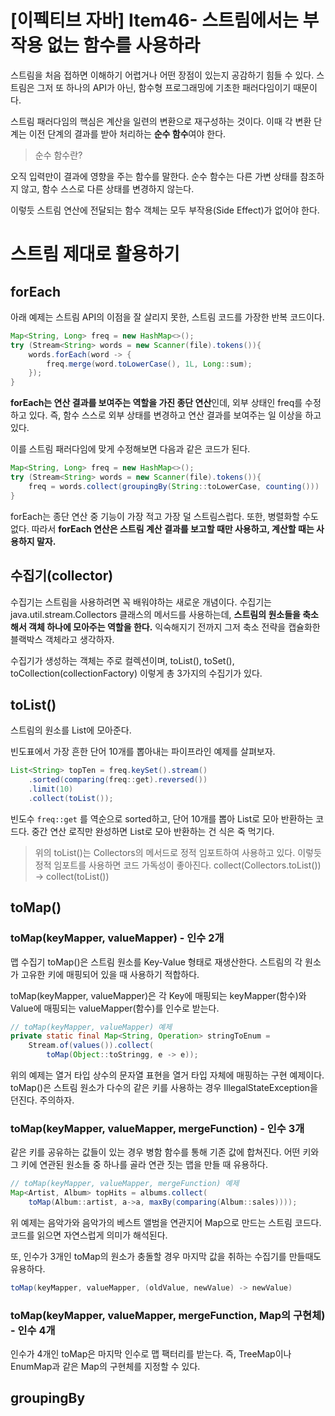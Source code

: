 # [이펙티브 자바] Item46- 스트림에서는 부작용 없는 함수를 사용하라

스트림을 처음 접하면 이해하기 어렵거나 어떤 장점이 있는지 공감하기 힘들 수 있다. 스트림은 그저 또 하나의 API가 아닌, 함수형 프로그래밍에 기초한 패러다임이기 때문이다. 

스트림 패러다임의 핵심은 계산을 일련의 변환으로 재구성하는 것이다. 이때 각 변환 단계는 이전 단계의 결과를 받아 처리하는 **순수 함수**여야 한다.

> 순수 함수란?

오직 입력만이 결과에 영향을 주는 함수를 말한다. 순수 함수는 다른 가변 상태를 참조하지 않고, 함수 스스로 다른 상태를 변경하지 않는다.

이렇듯 스트림 연산에 전달되는 함수 객체는 모두 부작용(Side Effect)가 없어야 한다.

# 스트림 제대로 활용하기

## forEach

아래 예제는 스트림 API의 이점을 잘 살리지 못한, 스트림 코드를 가장한 반복 코드이다.

```java
Map<String, Long> freq = new HashMap<>();
try (Stream<String> words = new Scanner(file).tokens()){
    words.forEach(word -> {
        freq.merge(word.toLowerCase(), 1L, Long::sum);
    });
}
```

**forEach는 연산 결과를 보여주는 역할을 가진 종단 연산**인데, 외부 상태인 freq를 수정하고 있다. 즉, 함수 스스로 외부 상태를 변경하고 연산 결과를 보여주는 일 이상을 하고 있다.

이를 스트림 패러다임에 맞게 수정해보면 다음과 같은 코드가 된다.

```java
Map<String, Long> freq = new HashMap<>();
try (Stream<String> words = new Scanner(file).tokens()){
    freq = words.collect(groupingBy(String::toLowerCase, counting()))
}
```

forEach는 종단 연산 중 기능이 가장 적고 가장 덜 스트림스럽다. 또한, 병렬화할 수도 없다. 따라서 **forEach 연산은 스트림 계산 결과를 보고할 때만 사용하고, 계산할 때는 사용하지 말자.**

## 수집기(collector)

수집기는 스트림을 사용하려면 꼭 배워야하는 새로운 개념이다. 수집기는 java.util.stream.Collectors 클래스의 메서드를 사용하는데, **스트림의 원소들을 축소해서 객체 하나에 모아주는 역할을 한다.** 익숙해지기 전까지 그저 축소 전략을 캡슐화한 블랙박스 객체라고 생각하자.

수집기가 생성하는 객체는 주로 컬렉션이며, toList(), toSet(), toCollection(collectionFactory) 이렇게 총 3가지의 수집기가 있다.

## toList()

스트림의 원소를 List에 모아준다.

빈도표에서 가장 흔한 단어 10개를 뽑아내는 파이프라인 예제를 살펴보자.

```java
List<String> topTen = freq.keySet().stream()
    .sorted(comparing(freq::get).reversed())
    .limit(10)
    .collect(toList());
```

빈도수 `freq::get` 를 역순으로 sorted하고, 단어 10개를 뽑아 List로 모아 반환하는 코드다. 중간 연산 로직만 완성하면 List로 모아 반환하는 건 식은 죽 먹기다.

> 위의 toList()는 Collectors의 메서드로 정적 임포트하여 사용하고 있다. 이렇듯 정적 임포트를 사용하면 코드 가독성이 좋아진다.
collect(Collectors.toList())  → collect(toList())

## toMap()

### toMap(keyMapper, valueMapper) - 인수 2개

맵 수집기 toMap()은 스트림 원소를 Key-Value 형태로 재생산한다. 스트림의 각 원소가 고유한 키에 매핑되어 있을 때 사용하기 적합하다.

toMap(keyMapper, valueMapper)은 각 Key에 매핑되는 keyMapper(함수)와 Value에 매핑되는 valueMapper(함수)를 인수로 받는다.

```java
// toMap(keyMapper, valueMapper) 예제
private static final Map<String, Operation> stringToEnum =
    Stream.of(values()).collect(
        toMap(Object::toStringg, e -> e));
```

위의 예제는 열거 타입 상수의 문자열 표현을 열거 타입 자체에 매핑하는 구현 예제이다. toMap()은  스트림 원소가 다수의 같은 키를 사용하는 경우 IllegalStateException을 던진다. 주의하자.

### toMap(keyMapper, valueMapper, mergeFunction) - 인수 3개

같은 키를 공유하는 값들이 있는 경우 병함 함수를 통해 기존 값에 합쳐진다. 어떤 키와 그 키에 연관된 원소들 중 하나를 골라 연관 짓는 맵을 만들 때 유용하다.

```java
// toMap(keyMapper, valueMapper, mergeFunction) 예제
Map<Artist, Album> topHits = albums.collect(
    toMap(Album::artist, a->a, maxBy(comparing(Album::sales))));
```

위 예제는 음악가와 음악가의 베스트 앨범을 연관지어 Map으로 만드는 스트림 코드다. 코드를 읽으면 자연스럽게 의미가 해석된다.

또, 인수가 3개인 toMap의 원소가 충돌할 경우 마지막 값을 취하는 수집기를 만들때도 유용하다.

```java
toMap(keyMapper, valueMapper, (oldValue, newValue) -> newValue)
```

### toMap(keyMapper, valueMapper, mergeFunction, Map의 구현체) - 인수 4개

인수가 4개인 toMap은 마지막 인수로 맵 팩터리를 받는다. 즉, TreeMap이나 EnumMap과 같은 Map의 구현체를 지정할 수 있다. 

## groupingBy